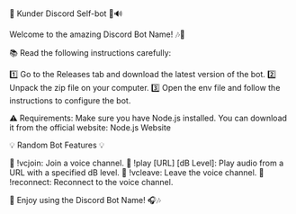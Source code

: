 🤖 Kunder Discord Self-bot 🎵🔊

Welcome to the amazing Discord Bot Name! 🎶🎉

📚 Read the following instructions carefully:

1️⃣ Go to the Releases tab and download the latest version of the bot.
2️⃣ Unpack the zip file on your computer.
3️⃣ Open the env file and follow the instructions to configure the bot.

⚠️ Requirements:
Make sure you have Node.js installed. You can download it from the official website: Node.js Website

💡 Random Bot Features 💡

🔸 !vcjoin: Join a voice channel.
🔸 !play [URL] [dB Level]: Play audio from a URL with a specified dB level.
🔸 !vcleave: Leave the voice channel.
🔸 !reconnect: Reconnect to the voice channel.

🎊 Enjoy using the Discord Bot Name! 🎧🎶
